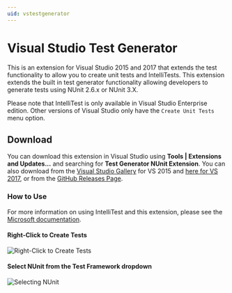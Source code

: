 ```yaml
---
uid: vstestgenerator
---
```


# Visual Studio Test Generator

This is an extension for Visual Studio 2015 and 2017 that extends
the test functionality to allow you to create unit tests and IntelliTests.
This extension extends the built in test generator functionality allowing
developers to generate tests using NUnit 2.6.x or NUnit 3.X.

Please note that IntelliTest is only available in Visual
Studio Enterprise edition. Other versions of Visual Studio
only have the `Create Unit Tests` menu option.

## Download

You can download this extension in Visual Studio using **Tools | Extensions and Updates...**
and searching for **Test Generator NUnit Extension**. You can also download from the
[Visual Studio Gallery](https://marketplace.visualstudio.com/items?itemName=NUnitDevelopers.TestGeneratorNUnitextension) for VS 2015 and [here for VS 2017](https://marketplace.visualstudio.com/items?itemName=NUnitDevelopers.TestGeneratorNUnitextension-18371),
or from the [GitHub Releases Page](https://github.com/nunit/nunit-vs-testgenerator/releases).

### How to Use

For more information on using IntelliTest and this extension, please
see the [Microsoft documentation](https://learn.microsoft.com/en-us/previous-versions/visualstudio/visual-studio-2015/test/generate-unit-tests-for-your-code-with-intellitest?view=vs-2015&redirectedfrom=MSDN).

#### Right-Click to Create Tests

![Right-Click to Create Tests](~/images/right-click-create-tests.png)

#### Select NUnit from the Test Framework dropdown

![Selecting NUnit](~/images/right-click-create-tests.png)
